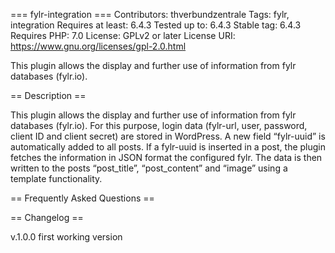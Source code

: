 === fylr-integration ===
Contributors: thverbundzentrale
Tags: fylr, integration
Requires at least: 6.4.3
Tested up to: 6.4.3
Stable tag: 6.4.3
Requires PHP: 7.0
License: GPLv2 or later
License URI: https://www.gnu.org/licenses/gpl-2.0.html

This plugin allows the display and further use of information from fylr databases (fylr.io).

== Description ==

This plugin allows the display and further use of information from fylr databases (fylr.io). For this purpose, login data (fylr-url, user, password, client ID and client secret) are stored in WordPress. A new field “fylr-uuid” is automatically added to all posts. If a fylr-uuid is inserted in a post, the plugin fetches the information in JSON format the configured fylr. The data is then written to the posts “post_title”, “post_content” and “image” using a template functionality.

== Frequently Asked Questions ==

 == Changelog ==
 
 v.1.0.0 first working version